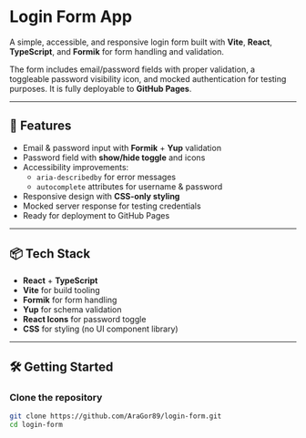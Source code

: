 # Login Form App

A simple, accessible, and responsive login form built with **Vite**, **React**, **TypeScript**, and **Formik** for form handling and validation.

The form includes email/password fields with proper validation, a toggleable password visibility icon, and mocked authentication for testing purposes. It is fully deployable to **GitHub Pages**.

---

## 🚀 Features

- Email & password input with **Formik** + **Yup** validation
- Password field with **show/hide toggle** and icons
- Accessibility improvements:
  - `aria-describedby` for error messages
  - `autocomplete` attributes for username & password
- Responsive design with **CSS-only styling**
- Mocked server response for testing credentials
- Ready for deployment to GitHub Pages

---

## 📦 Tech Stack

- **React** + **TypeScript**
- **Vite** for build tooling
- **Formik** for form handling
- **Yup** for schema validation
- **React Icons** for password toggle
- **CSS** for styling (no UI component library)

---

## 🛠 Getting Started

### Clone the repository

```bash
git clone https://github.com/AraGor89/login-form.git
cd login-form
```

